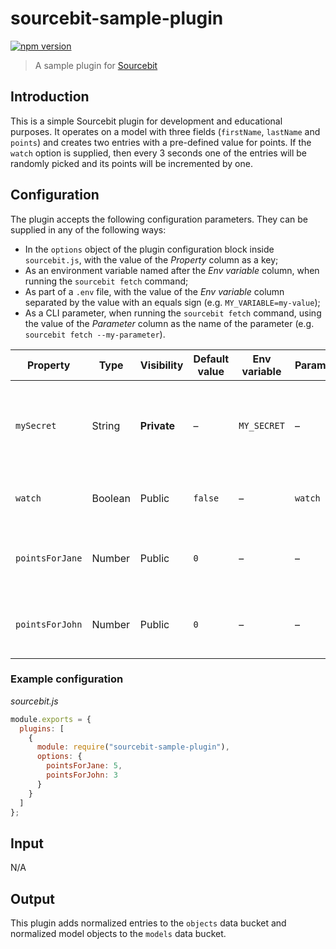 # sourcebit-sample-plugin

[![npm version](https://badge.fury.io/js/sourcebit-sample-plugin.svg)](https://badge.fury.io/js/sourcebit-sample-plugin)

> A sample plugin for [Sourcebit](https://github.com/stackbithq/sourcebit)

## Introduction

This is a simple Sourcebit plugin for development and educational purposes. It operates on a model with three fields (`firstName`, `lastName` and `points`) and creates two entries with a pre-defined value for points. If the `watch` option is supplied, then every 3 seconds one of the entries will be randomly picked and its points will be incremented by one.

## Configuration

The plugin accepts the following configuration parameters. They can be supplied in any of the following ways:

- In the `options` object of the plugin configuration block inside `sourcebit.js`, with the value of the _Property_ column as a key;
- As an environment variable named after the _Env variable_ column, when running the `sourcebit fetch` command;
- As part of a `.env` file, with the value of the _Env variable_ column separated by the value with an equals sign (e.g. `MY_VARIABLE=my-value`);
- As a CLI parameter, when running the `sourcebit fetch` command, using the value of the _Parameter_ column as the name of the parameter (e.g. `sourcebit fetch --my-parameter`).

| Property        | Type    | Visibility  | Default value | Env variable | Parameter | Description                                                                         |
| --------------- | ------- | ----------- | ------------- | ------------ | --------- | ----------------------------------------------------------------------------------- |
| `mySecret`      | String  | **Private** | –             | `MY_SECRET`  | –         | A secret value. Not actually used by the plugin, purely for demonstration purposes. |
| `watch`         | Boolean | Public      | `false`       | –            | `watch`   | Whether to update entries on a regular interval.                                    |
| `pointsForJane` | Number  | Public      | `0`           | –            | –         | The initial number of points assigned to Jane                                       |
| `pointsForJohn` | Number  | Public      | `0`           | –            | –         | The initial number of points assigned to John                                       |

### Example configuration

_sourcebit.js_

```js
module.exports = {
  plugins: [
    {
      module: require("sourcebit-sample-plugin"),
      options: {
        pointsForJane: 5,
        pointsForJohn: 3
      }
    }
  ]
};
```

## Input

N/A

## Output

This plugin adds normalized entries to the `objects` data bucket and normalized model objects to the `models` data bucket.
